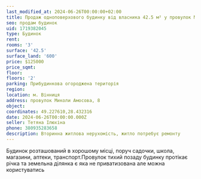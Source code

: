```yaml
---
last_modified_at: 2024-06-26T00:00:00+02:00
title: Продаж одноповерхового будинку від власника 42.5 м² у провулок М. Амосова
seo: продам будинок
uid: 1719382045
type: Будинок
rent:
rooms: '3'
surface: '42.5'
surface_land: '600'
price: $125000
price_sqmt:
floor:
floors: '2'
parking: Прибудинкова огороджена територія
region:
location: м. Вінниця
address: провулок Миколи Амосова, 8
object:
coordinates: 49.227610,28.432316
date: 2024-06-26T00:00:00.000Z
seller: Тетяна Ілюхіна
phone: 380935283658
description: Вторинна житлова нерухомість, житло потребує ремонту
---
```


Будинок розташований в хорошому місці, поруч садочки, школа, магазини, аптеки, транспорт.Провулок тихий позаду будинку протікає річка та земельна ділянка є яка не приватизована але можна користуватись
